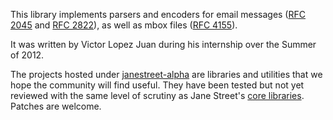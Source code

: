 This library implements parsers and encoders for email messages
([RFC 2045](http://www.ietf.org/rfc/rfc2045.txt) and
[RFC 2822](http://www.ietf.org/rfc/rfc2822.txt)), as well as mbox
files ([RFC 4155](http://www.ietf.org/rfc/rfc4155.txt)).

It was written by Victor Lopez Juan during his internship over the 
Summer of 2012.

The projects hosted under
[janestreet-alpha](https://github.com/janestreet-alpha) are libraries
and utilities that we hope the community will find useful. They have
been tested but not yet reviewed with the same level of scrutiny as
Jane Street's [core libraries](https://github.com/janestreet). Patches
are welcome.
